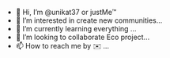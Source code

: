- 👋 Hi, I’m @unikat37 or justMe™
- 👀 I’m interested in create new communities...
- 🌱 I’m currently learning everything ...
- 💞️ I’m looking to collaborate Eco project...
- 📫 How to reach me by ✉️ ...

<!---
unikat37/unikat37 is a ✨ special ✨ repository because its `README.md` (this file) appears on your GitHub profile.
You can click the Preview link to take a look at your changes.
--->
